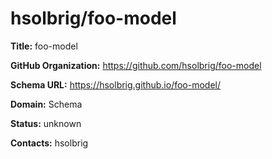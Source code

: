 # hsolbrig/foo-model

**Title:** foo-model



**GitHub Organization:** https://github.com/hsolbrig/foo-model

**Schema URL:** https://hsolbrig.github.io/foo-model/



**Domain:** Schema

**Status:** unknown



**Contacts:** hsolbrig